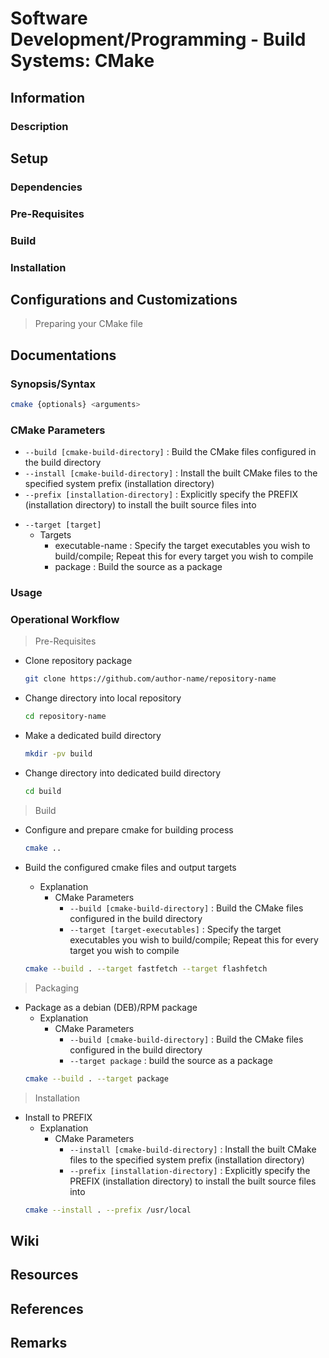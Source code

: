 # Software Development/Programming - Build Systems: CMake

## Information
### Description

## Setup
### Dependencies
### Pre-Requisites
### Build
### Installation

## Configurations and Customizations
> Preparing your CMake file

## Documentations
### Synopsis/Syntax
```bash
cmake {optionals} <arguments>
```

### CMake Parameters
+ `--build [cmake-build-directory]` : Build the CMake files configured in the build directory
+ `--install [cmake-build-directory]` : Install the built CMake files to the specified system prefix (installation directory)
+ `--prefix [installation-directory]` : Explicitly specify the PREFIX (installation directory) to install the built source files into
- `--target [target]`
    - Targets 
        + executable-name : Specify the target executables you wish to build/compile; Repeat this for every target you wish to compile
        + package : Build the source as a package

### Usage

### Operational Workflow
> Pre-Requisites
- Clone repository package
    ```bash
    git clone https://github.com/author-name/repository-name
    ```

- Change directory into local repository
    ```bash
    cd repository-name
    ```

- Make a dedicated build directory
    ```bash
    mkdir -pv build
    ```

- Change directory into dedicated build directory
    ```bash
    cd build
    ```

> Build
- Configure and prepare cmake for building process
    ```bash
    cmake ..
    ```

- Build the configured cmake files and output targets
    - Explanation
        - CMake Parameters
            + `--build [cmake-build-directory]` : Build the CMake files configured in the build directory
            + `--target [target-executables]` : Specify the target executables you wish to build/compile; Repeat this for every target you wish to compile
    ```bash
    cmake --build . --target fastfetch --target flashfetch
    ```

> Packaging
- Package as a debian (DEB)/RPM package
    - Explanation
        - CMake Parameters
            + `--build [cmake-build-directory]` : Build the CMake files configured in the build directory
            + `--target package` : build the source as a package
    ```bash
    cmake --build . --target package
    ```

> Installation
- Install to PREFIX
    - Explanation
        - CMake Parameters
            + `--install [cmake-build-directory]` : Install the built CMake files to the specified system prefix (installation directory)
            + `--prefix [installation-directory]` : Explicitly specify the PREFIX (installation directory) to install the built source files into
    ```bash
    cmake --install . --prefix /usr/local
    ```

## Wiki

## Resources

## References

## Remarks

